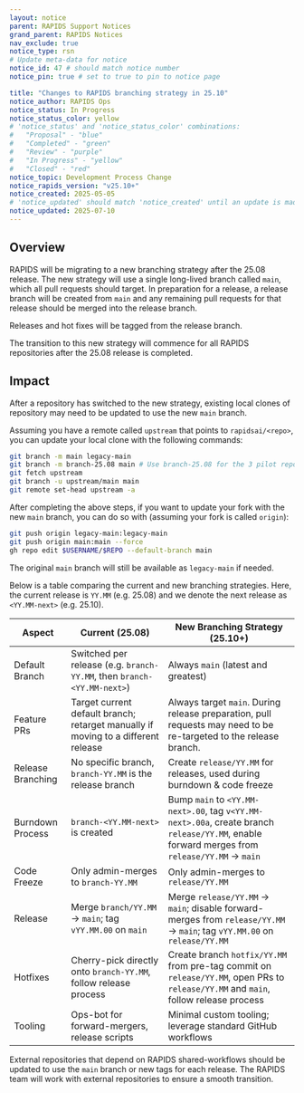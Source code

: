 ```yaml
---
layout: notice
parent: RAPIDS Support Notices
grand_parent: RAPIDS Notices
nav_exclude: true
notice_type: rsn
# Update meta-data for notice
notice_id: 47 # should match notice number
notice_pin: true # set to true to pin to notice page

title: "Changes to RAPIDS branching strategy in 25.10"
notice_author: RAPIDS Ops
notice_status: In Progress
notice_status_color: yellow
# 'notice_status' and 'notice_status_color' combinations:
#   "Proposal" - "blue"
#   "Completed" - "green"
#   "Review" - "purple"
#   "In Progress" - "yellow"
#   "Closed" - "red"
notice_topic: Development Process Change
notice_rapids_version: "v25.10+"
notice_created: 2025-05-05
# 'notice_updated' should match 'notice_created' until an update is made
notice_updated: 2025-07-10
---
```


## Overview

RAPIDS will be migrating to a new branching strategy after the 25.08 release. The new
strategy will use a single long-lived branch called `main`, which all pull requests
should target. In preparation for a release, a release branch will be created from
`main` and any remaining pull requests for that release should be merged into the
release branch.

Releases and hot fixes will be tagged from the release branch.

The transition to this new strategy will commence for all RAPIDS repositories
after the 25.08 release is completed.

## Impact

After a repository has switched to the new strategy, existing local clones of
repository may need to be updated to use the new `main` branch.

Assuming you have a remote called `upstream` that points to `rapidsai/<repo>`,
you can update your local clone with the following commands:

```bash
git branch -m main legacy-main
git branch -m branch-25.08 main # Use branch-25.08 for the 3 pilot repositories otherwise use branch-25.10
git fetch upstream
git branch -u upstream/main main
git remote set-head upstream -a
```

After completing the above steps, if you want to update your fork with the new
`main` branch, you can do so with (assuming your fork is called `origin`):

```bash
git push origin legacy-main:legacy-main
git push origin main:main --force
gh repo edit $USERNAME/$REPO --default-branch main
```

The original `main` branch will still be available as `legacy-main` if needed.

Below is a table comparing the current and new branching strategies. Here, the current release is `YY.MM` (e.g. 25.08) and we denote the next release as `<YY.MM-next>` (e.g. 25.10).

Aspect | Current (25.08) | New Branching Strategy (25.10+)
-- | -- | --
Default Branch | Switched per release (e.g. `branch-YY.MM`, then `branch-<YY.MM-next>`) | Always `main` (latest and greatest)
Feature PRs | Target current default branch; retarget manually if moving to a different release | Always target `main`. During release preparation, pull requests may need to be re-targeted to the release branch.
Release Branching | No specific branch, `branch-YY.MM` is the release branch | Create `release/YY.MM` for releases, used during burndown & code freeze
Burndown Process | `branch-<YY.MM-next>` is created | Bump `main` to `<YY.MM-next>.00`, tag `v<YY.MM-next>.00a`, create branch `release/YY.MM`, enable forward merges from `release/YY.MM` → `main`
Code Freeze | Only admin-merges to `branch-YY.MM` | Only admin-merges to `release/YY.MM`
Release | Merge `branch/YY.MM` → `main`; tag `vYY.MM.00` on `main` | Merge `release/YY.MM` → `main`; disable forward-merges from `release/YY.MM` → `main`; tag `vYY.MM.00` on `release/YY.MM`
Hotfixes | Cherry-pick directly onto `branch-YY.MM`, follow release process | Create branch `hotfix/YY.MM` from pre-tag commit on `release/YY.MM`, open PRs to `release/YY.MM` and `main`, follow release process
Tooling | Ops-bot for forward-mergers, release scripts | Minimal custom tooling; leverage standard GitHub workflows

External repositories that depend on RAPIDS shared-workflows should be updated to use the `main` branch or new tags for each release. The RAPIDS team will work with external repositories to ensure a smooth transition.
